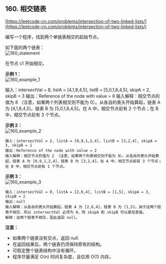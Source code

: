 **160. 相交链表**  
---
[https://leetcode-cn.com/problems/intersection-of-two-linked-lists/](https://leetcode-cn.com/problems/intersection-of-two-linked-lists/)  

编写一个程序，找到两个单链表相交的起始节点。

如下面的两个链表：  
![160_statement](https://raw.githubusercontent.com/hollischuang/algorithm/master/images/160_statement.png)  


在节点 c1 开始相交。  

**示例 1：**  
![160_example_1](https://raw.githubusercontent.com/hollischuang/algorithm/master/images/160_example_1.png)  


输入：intersectVal = 8, listA = [4,1,8,4,5], listB = [5,0,1,8,4,5], skipA = 2, skipB = 3
输出：Reference of the node with value = 8
输入解释：相交节点的值为 8 （注意，如果两个列表相交则不能为 0）。从各自的表头开始算起，链表 A 为 [4,1,8,4,5]，链表 B 为 [5,0,1,8,4,5]。在 A 中，相交节点前有 2 个节点；在 B 中，相交节点前有 3 个节点。


**示例 2：**  
![160_example_2](https://raw.githubusercontent.com/hollischuang/algorithm/master/images/160_example_2.png)  

```  
输入：intersectVal = 2, listA = [0,9,1,2,4], listB = [3,2,4], skipA = 3, skipB = 1
输出：Reference of the node with value = 2
输入解释：相交节点的值为 2 （注意，如果两个列表相交则不能为 0）。从各自的表头开始算起，链表 A 为 [0,9,1,2,4]，链表 B 为 [3,2,4]。在 A 中，相交节点前有 3 个节点；在 B 中，相交节点前有 1 个节点。
```  

**示例 3：**  
![160_example_3](https://raw.githubusercontent.com/hollischuang/algorithm/master/images/160_example_3.png)  

```  
输入：intersectVal = 0, listA = [2,6,4], listB = [1,5], skipA = 3, skipB = 2
输出：null
输入解释：从各自的表头开始算起，链表 A 为 [2,6,4]，链表 B 为 [1,5]。由于这两个链表不相交，所以 intersectVal 必须为 0，而 skipA 和 skipB 可以是任意值。
解释：这两个链表不相交，因此返回 null。
```  

**注意：**  

* 如果两个链表没有交点，返回 null.  
* 在返回结果后，两个链表仍须保持原有的结构。  
* 可假定整个链表结构中没有循环。  
* 程序尽量满足 O(n) 时间复杂度，且仅用 O(1) 内存。  
